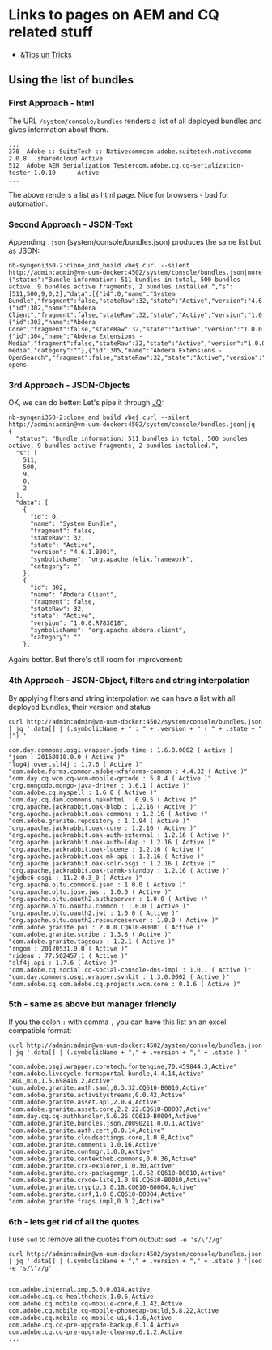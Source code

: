 # Links to pages on AEM and CQ related stuff

- [&Tips un Tricks](aem_tips_and_tricks.md)

## Using the list of bundles

### First Approach - html

The URL `/system/console/bundles` renders a list of all deployed bundles and gives information about them.

```
...
370	 Adobe :: SuiteTech :: Nativecommcom.adobe.suitetech.nativecomm	2.0.8	sharedcloud	Active	
512	 Adobe AEM Serialization Testercom.adobe.cq.cq-serialization-tester	1.0.10		Active	
...
```

The above renders a list as html page. Nice for browsers - bad for automation.

### Second Approach - JSON-Text
Appending `.json` (system/console/bundles.json) produces the same list but as JSON:

```
nb-syngeni350-2:clone_and_build vbe$ curl --silent  http://admin:admin@vm-uum-docker:4502/system/console/bundles.json|more
{"status":"Bundle information: 511 bundles in total, 500 bundles active, 9 bundles active fragments, 2 bundles installed.","s":[511,500,9,0,2],"data":[{"id":0,"name":"System Bundle","fragment":false,"stateRaw":32,"state":"Active","version":"4.6.1.B001","symbolicName":"org.apache.felix.framework","category":""},{"id":302,"name":"Abdera Client","fragment":false,"stateRaw":32,"state":"Active","version":"1.0.0.R783018","symbolicName":"org.apache.abdera.client","category":""},{"id":303,"name":"Abdera Core","fragment":false,"stateRaw":32,"state":"Active","version":"1.0.0.R783018","symbolicName":"org.apache.abdera.core","category":""},{"id":304,"name":"Abdera Extensions - Media","fragment":false,"stateRaw":32,"state":"Active","version":"1.0.0.R783018","symbolicName":"org.apache.abdera.extensions-media","category":""},{"id":305,"name":"Abdera Extensions - OpenSearch","fragment":false,"stateRaw":32,"state":"Active","version":"1.0.0.R783018","symbolicName":"org.apache.abdera.extensions-opens
```

### 3rd Approach - JSON-Objects
OK, we can do better: Let's pipe it through [JQ](https://stedolan.github.io/jq/):

```
nb-syngeni350-2:clone_and_build vbe$ curl --silent http://admin:admin@vm-uum-docker:4502/system/console/bundles.json|jq
{
  "status": "Bundle information: 511 bundles in total, 500 bundles active, 9 bundles active fragments, 2 bundles installed.",
  "s": [
    511,
    500,
    9,
    0,
    2
  ],
  "data": [
    {
      "id": 0,
      "name": "System Bundle",
      "fragment": false,
      "stateRaw": 32,
      "state": "Active",
      "version": "4.6.1.B001",
      "symbolicName": "org.apache.felix.framework",
      "category": ""
    },
    {
      "id": 302,
      "name": "Abdera Client",
      "fragment": false,
      "stateRaw": 32,
      "state": "Active",
      "version": "1.0.0.R783018",
      "symbolicName": "org.apache.abdera.client",
      "category": ""
    },
```

Again: better. But there's still room for improvement:

### 4th Approach - JSON-Object, filters and string interpolation

By applying filters and string interpolation we can have a list with all deployed bundles, their version and status

```
curl http://admin:admin@vm-uum-docker:4502/system/console/bundles.json | jq '.data[] | (.symbolicName + " : " + .version + " ( " + .state + " )") '

com.day.commons.osgi.wrapper.joda-time : 1.6.0.0002 ( Active )
"json : 20160810.0.0 ( Active )"
"log4j.over.slf4j : 1.7.6 ( Active )"
"com.adobe.forms.common.adobe-xfaforms-common : 4.4.32 ( Active )"
"com.day.cq.wcm.cq-wcm-mobile-qrcode : 5.8.4 ( Active )"
"org.mongodb.mongo-java-driver : 3.6.1 ( Active )"
"com.adobe.cq.myspell : 1.6.0 ( Active )"
"com.day.cq.dam.commons.nekohtml : 0.9.5 ( Active )"
"org.apache.jackrabbit.oak-blob : 1.2.16 ( Active )"
"org.apache.jackrabbit.oak-commons : 1.2.16 ( Active )"
"com.adobe.granite.repository : 1.1.94 ( Active )"
"org.apache.jackrabbit.oak-core : 1.2.16 ( Active )"
"org.apache.jackrabbit.oak-auth-external : 1.2.16 ( Active )"
"org.apache.jackrabbit.oak-auth-ldap : 1.2.16 ( Active )"
"org.apache.jackrabbit.oak-lucene : 1.2.16 ( Active )"
"org.apache.jackrabbit.oak-mk-api : 1.2.16 ( Active )"
"org.apache.jackrabbit.oak-solr-osgi : 1.2.16 ( Active )"
"org.apache.jackrabbit.oak-tarmk-standby : 1.2.16 ( Active )"
"ojdbc6-osgi : 11.2.0.3_0 ( Active )"
"org.apache.oltu.commons.json : 1.0.0 ( Active )"
"org.apache.oltu.jose.jws : 1.0.0 ( Active )"
"org.apache.oltu.oauth2.authzserver : 1.0.0 ( Active )"
"org.apache.oltu.oauth2.common : 1.0.0 ( Active )"
"org.apache.oltu.oauth2.jwt : 1.0.0 ( Active )"
"org.apache.oltu.oauth2.resourceserver : 1.0.0 ( Active )"
"com.adobe.granite.poi : 2.0.0.CQ610-B0001 ( Active )"
"com.adobe.granite.scribe : 1.3.8 ( Active )"
"com.adobe.granite.tagsoup : 1.2.1 ( Active )"
"rngom : 20120531.0.0 ( Active )"
"rideau : 77.502457.1 ( Active )"
"slf4j.api : 1.7.6 ( Active )"
"com.adobe.cq.social.cq-social-console-dns-impl : 1.0.1 ( Active )"
"com.day.commons.osgi.wrapper.svnkit : 1.3.0.0002 ( Active )"
"com.adobe.cq.com.adobe.cq.projects.wcm.core : 0.1.6 ( Active )"
```

### 5th - same as above but manager friendly

If you the colon `:` with comma `,` you can have this list an an excel compatible format:
```
curl http://admin:admin@vm-uum-docker:4502/system/console/bundles.json | jq '.data[] | (.symbolicName + "," + .version + "," + .state ) '
    
"com.adobe.osgi.wrapper.coretech.fontengine,70.459844.3,Active"
"com.adobe.livecycle.formsportal-bundle,4.4.14,Active"
"AGL_min,1.5.698416.2,Active"
"com.adobe.granite.auth.saml,0.3.32.CQ610-B0010,Active"
"com.adobe.granite.activitystreams,0.0.42,Active"
"com.adobe.granite.asset.api,2.0.4,Active"
"com.adobe.granite.asset.core,2.2.22.CQ610-B0007,Active"
"com.day.cq.cq-authhandler,5.6.26.CQ610-B0004,Active"
"com.adobe.granite.bundles.json,20090211.0.0.1,Active"
"com.adobe.granite.auth.cert,0.0.14,Active"
"com.adobe.granite.cloudsettings.core,1.0.8,Active"
"com.adobe.granite.comments,1.0.16,Active"
"com.adobe.granite.confmgr,1.0.0,Active"
"com.adobe.granite.contexthub.commons,0.0.36,Active"
"com.adobe.granite.crx-explorer,1.0.30,Active"
"com.adobe.granite.crx-packagemgr,1.0.62.CQ610-B0010,Active"
"com.adobe.granite.crxde-lite,1.0.88.CQ610-B0010,Active"
"com.adobe.granite.crypto,3.0.18.CQ610-B0004,Active"
"com.adobe.granite.csrf,1.0.8.CQ610-B0004,Active"
"com.adobe.granite.frags.impl,0.0.2,Active"
```

### 6th - lets get rid of all the quotes

I use `sed` to remove all the quotes from output: `sed -e 's/\"//g'`
```
curl http://admin:admin@vm-uum-docker:4502/system/console/bundles.json | jq '.data[] | (.symbolicName + "," + .version + "," + .state ) '|sed -e 's/\"//g'

...
com.adobe.internal.xmp,5.0.0.014,Active
com.adobe.cq.cq-healthcheck,1.0.6,Active
com.adobe.cq.mobile.cq-mobile-core,6.1.42,Active
com.adobe.cq.mobile.cq-mobile-phonegap-build,5.8.22,Active
com.adobe.cq.mobile.cq-mobile-ui,6.1.6,Active
com.adobe.cq.cq-pre-upgrade-backup,6.1.4,Active
com.adobe.cq.cq-pre-upgrade-cleanup,6.1.2,Active
...
```
